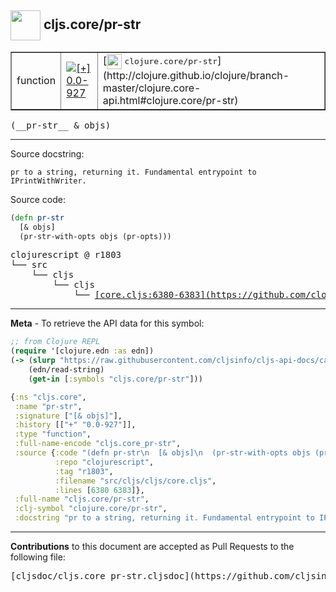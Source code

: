 ## <img width="48px" valign="middle" src="http://i.imgur.com/Hi20huC.png"> cljs.core/pr-str

 <table border="1">
<tr>

<td>function</td>
<td><a href="https://github.com/cljsinfo/cljs-api-docs/tree/0.0-927"><img valign="middle" alt="[+] 0.0-927" src="https://img.shields.io/badge/+-0.0--927-lightgrey.svg"></a> </td>
<td>
[<img height="24px" valign="middle" src="http://i.imgur.com/1GjPKvB.png"> <samp>clojure.core/pr-str</samp>](http://clojure.github.io/clojure/branch-master/clojure.core-api.html#clojure.core/pr-str)
</td>
</tr>
</table>

 <samp>
(__pr-str__ & objs)<br>
</samp>

---




Source docstring:

```
pr to a string, returning it. Fundamental entrypoint to IPrintWithWriter.
```

Source code:

```clj
(defn pr-str
  [& objs]
  (pr-str-with-opts objs (pr-opts)))
```

 <pre>
clojurescript @ r1803
└── src
    └── cljs
        └── cljs
            └── <ins>[core.cljs:6380-6383](https://github.com/clojure/clojurescript/blob/r1803/src/cljs/cljs/core.cljs#L6380-L6383)</ins>
</pre>


---

__Meta__ - To retrieve the API data for this symbol:

```clj
;; from Clojure REPL
(require '[clojure.edn :as edn])
(-> (slurp "https://raw.githubusercontent.com/cljsinfo/cljs-api-docs/catalog/cljs-api.edn")
    (edn/read-string)
    (get-in [:symbols "cljs.core/pr-str"]))
```

```clj
{:ns "cljs.core",
 :name "pr-str",
 :signature ["[& objs]"],
 :history [["+" "0.0-927"]],
 :type "function",
 :full-name-encode "cljs.core_pr-str",
 :source {:code "(defn pr-str\n  [& objs]\n  (pr-str-with-opts objs (pr-opts)))",
          :repo "clojurescript",
          :tag "r1803",
          :filename "src/cljs/cljs/core.cljs",
          :lines [6380 6383]},
 :full-name "cljs.core/pr-str",
 :clj-symbol "clojure.core/pr-str",
 :docstring "pr to a string, returning it. Fundamental entrypoint to IPrintWithWriter."}

```

---

__Contributions__ to this document are accepted as Pull Requests to the following file:

 <pre>
[cljsdoc/cljs.core_pr-str.cljsdoc](https://github.com/cljsinfo/cljs-api-docs/blob/master/cljsdoc/cljs.core_pr-str.cljsdoc)
</pre>

